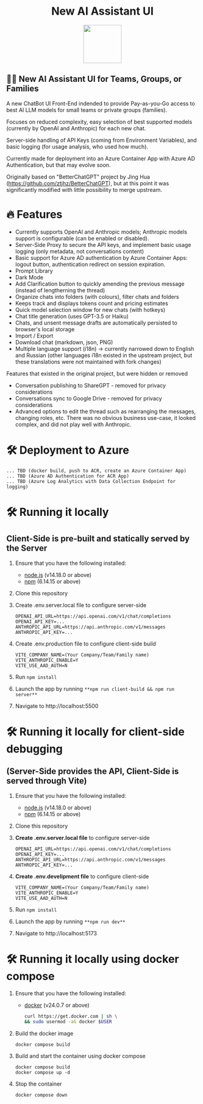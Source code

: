 <h1 align="center"><b>New AI Assistant UI</b></h1>

<p align="center">
    <a href="https://bettergpt.chat" target="_blank"><img src="public/apple-touch-icon.png" width="100" /></a>
</p>


## 👋🏻 New AI Assistant UI for Teams, Groups, or Families

A new ChatBot UI Front-End indended to provide Pay-as-you-Go access to best AI LLM models for small teams or private groups (families).

Focuses on reduced complexity, easy selection of best supported models (currently by OpenAI and Anthropic) for each new chat.

Server-side handling of API Keys (coming from Environment Variables), and basic logging (for usage analysis, who used how much).

Currently made for deployment into an Azure Container App with Azure AD Authentication, but that may evolve soon.

Originally based on "BetterChatGPT" project by Jing Hua (https://github.com/ztjhz/BetterChatGPT), but at this point it was significantly modified with little possibility to merge upstream.

# 🔥 Features

- Currently supports OpenAI and Anthropic models; Anthropic models support is configurable (can be enabled or disabled).
- Server-Side Proxy to secure the API keys, and implement basic usage logging (only metadata, not conversations content)
- Basic support for Azure AD authentication by Azure Container Apps: logout button, authentication redirect on session expiration.
- Prompt Library
- Dark Mode
- Add Clarification button to quickly amending the previous message (instead of lengtherning the thread)
- Organize chats into folders (with colours), filter chats and folders
- Keeps track and displays tokens count and pricing estimates
- Quick model selection window for new chats (with hotkeys)
- Chat title generation (uses GPT-3.5 or Haiku)
- Chats, and unsent message drafts are automatically persisted to browser's local storage
- Import / Export
- Download chat (markdown, json, PNG)
- Multiple language support (i18n) -> currently narrowed down to English and Russian
    (other languages i18n existed in the upstream project, but these translations were not maintained with fork changes)

Features that existed in the original project, but were hidden or removed
- Conversation publishing to ShareGPT - removed for privacy considerations
- Conversations sync to Google Drive  - removed for privacy considerations
- Advanced options to edit the thread such as rearranging the messages, changing roles, etc. There was no obvious business use-case, it looked complex, and did not play well with Anthropic.

# 🛠️ Deployment to Azure

   ```
   ... TBD (docker build, push to ACR, create an Azure Container App)
   ... TBD (Azure AD Authentication for ACR App)
   ... TBD (Azure Log Analytics with Data Collection Endpoint for logging)
   ```

# 🛠️ Running it locally
## Client-Side is pre-built and statically served by the Server

1. Ensure that you have the following installed:

   - [node.js](https://nodejs.org/en/) (v14.18.0 or above)
   - [npm](https://www.npmjs.com/) (6.14.15 or above)

2. Clone this repository

3. Create .env.server.local file to configure server-side
      ```
      OPENAI_API_URL=https://api.openai.com/v1/chat/completions
      OPENAI_API_KEY=...
      ANTHROPIC_API_URL=https://api.anthropic.com/v1/messages
      ANTHROPIC_API_KEY=...
      ```

4. Create .env.production file to configure client-side build
      ```
      VITE_COMPANY_NAME=(Your Company/Team/Family name)
      VITE_ANTHROPIC_ENABLE=Y
      VITE_USE_AAD_AUTH=N
      ```

5. Run `npm install`

6. Launch the app by running `**npm run client-build && npm run server**`

7. Navigate to http://localhost:5500
   

# 🛠️ Running it locally for client-side debugging 
## (Server-Side provides the API, Client-Side is served through Vite)

1. Ensure that you have the following installed:

   - [node.js](https://nodejs.org/en/) (v14.18.0 or above)
   - [npm](https://www.npmjs.com/) (6.14.15 or above)

2. Clone this repository

3. **Create .env.server.local file** to configure server-side
      ```
      OPENAI_API_URL=https://api.openai.com/v1/chat/completions
      OPENAI_API_KEY=...
      ANTHROPIC_API_URL=https://api.anthropic.com/v1/messages
      ANTHROPIC_API_KEY=...
      ```

4. **Create .env.develipment file** to configure client-side
      ```
      VITE_COMPANY_NAME=(Your Company/Team/Family name)
      VITE_ANTHROPIC_ENABLE=Y
      VITE_USE_AAD_AUTH=N
      ```

5. Run `npm install`

6. Launch the app by running `**npm run dev**`

7. Navigate to http://localhost:5173
  
# 🛠️ Running it locally using docker compose

1. Ensure that you have the following installed:

   - [docker](https://www.docker.com/) (v24.0.7 or above)
      ```bash
      curl https://get.docker.com | sh \
      && sudo usermod -aG docker $USER
      ```

2. Build the docker image
   ```
   docker compose build
   ```

3. Build and start the container using docker compose
   ```
   docker compose build
   docker compose up -d
   ```

4. Stop the container
   ```
   docker compose down
   ```
